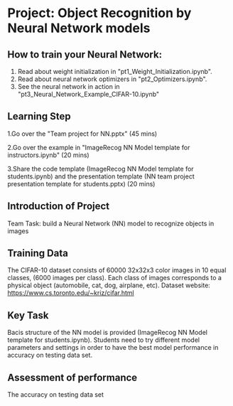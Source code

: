 # Project: Object Recognition by Neural Network models

## How to train your Neural Network:

1. Read about weight initialization in "pt1_Weight_Initialization.ipynb".
2. Read about neural network optimizers in "pt2_Optimizers.ipynb".
3. See the neural network in action in "pt3_Neural_Network_Example_CIFAR-10.ipynb"

## Learning Step
1.Go over the "Team project for NN.pptx" (45 mins)

2.Go over the example in "ImageRecog NN Model template for instructors.ipynb" (20 mins)

3.Share the code template (ImageRecog NN Model template for students.ipynb) and the presentation template (NN team project presentation template for students.pptx) (20 mins)


## Introduction of Project
Team Task:  build a Neural Network (NN) model to recognize objects in images


## Training Data

The CIFAR-10 dataset consists of 60000 32x32x3 color images in 10 equal classes, (6000 images per class). Each class of images corresponds to a physical object (automobile, cat, dog, airplane, etc). Dataset website: https://www.cs.toronto.edu/~kriz/cifar.html

## Key Task

Bacis structure of the NN model is provided (ImageRecog NN Model template for students.ipynb). Students need to try different model parameters and settings in order to have the best model performance in accuracy on testing data set.


## Assessment of performance

The accuracy on testing data set
